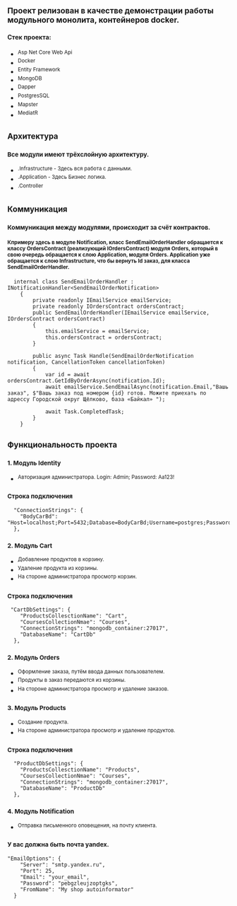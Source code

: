 ## <sup> Проект релизован в качестве демонстрации работы модульного монолита, контейнеров docker. </sup>
#### Стек проекта:
+ <sup> Asp Net Core Web Api </sup>
+ <sup> Docker </sup>
+ <sup> Entity Framework </sup>
+ <sup> MongoDB </sup>
+ <sup> Dapper </sup>
+ <sup> PostgresSQL </sup>
+ <sup> Mapster </sup>
+ <sup> MediatR </sup>

## <sup> Архитектура </sup>
### <sup> Все модули имеют трёхслойную архитектуру. </sup>
+ <sup> .Infrastructure - Здесь вся работа с данными.</sup>
+ <sup> .Application - Здесь Бизнес логика. </sup>
+ <sup> .Controller </sup>


## <sup> Коммуникация </sup>
### <sup> Коммуникация между модулями, происходит за счёт контрактов. </sup>
#### <sup> Кпримеру  здесь в модуле Notification, класс SendEmailOrderHandler  обращается к классу OrdersContract (реализующий IOrdersContract) модуля Orders, который в свою очередь обращается к слою Application, модуля Orders. Application уже обращается к слою Infrastructure, что бы вернуть Id заказ, для класса  SendEmailOrderHandler. </sup>
```
  internal class SendEmailOrderHandler : INotificationHandler<SendEmailOrderNotification>
    {
        private readonly IEmailService emailService;
        private readonly IOrdersContract ordersContract;
        public SendEmailOrderHandler(IEmailService emailService, IOrdersContract ordersContract)
        {
            this.emailService = emailService;
            this.ordersContract = ordersContract;
        }

        public async Task Handle(SendEmailOrderNotification notification, CancellationToken cancellationToken)
        {
            var id = await ordersContract.GetIdByOrderAsync(notification.Id);
            await emailService.SendEmailAsync(notification.Email,"Вашь заказ", $"Вашь заказ под номером {id} готов. Можите приехать по адрессу Городской округ Щёлково, база «Байкал» ");

            await Task.CompletedTask;
        }
    }
```

## <sup> Функциональность проекта </sup>
### <sup> 1. Модуль Identity </sup>
+ <sup> Авторизация администратора. </sup>
<sup> Login: Admin; Password: Aa123! </sup>
### <sup> Строка подключения </sup>
```
  "ConnectionStrings": {
    "BodyCarBd": "Host=localhost;Port=5432;Database=BodyCarBd;Username=postgres;Password=123;"
  },
```
### <sup> 2. Модуль Cart </sup>
+ <sup> Добавление продуктов в корзину. </sup>
+ <sup> Удаление продукта из корзины. </sup>
+ <sup> На стороне администратора просмотр корзин. </sup>
### <sup> Строка подключения </sup>
```
 "CartDbSettings": {
    "ProductsCollesctionName": "Cart",
    "CoursesCollectionNmae": "Courses",
    "ConnectionStrings": "mongodb_container:27017",
    "DatabaseName": "CartDb"
  },
```
  
### <sup> 2. Модуль Orders </sup>
+ <sup> Оформление заказа, путём ввода данных пользователем. </sup>
+ <sup> Продукты в заказ передаются из корзины. </sup>
+ <sup> На стороне администратора просмотр и удаление заказов. </sup>

### <sup> 3. Модуль Products </sup>
+ <sup> Создание продукта. </sup>
+ <sup> На стороне администратора просмотр и удаление продуктов. </sup>
### <sup> Строка подключения </sup>
```
  "ProductDbSettings": {
    "ProductsCollesctionName": "Products",
    "CoursesCollectionNmae": "Courses",
    "ConnectionStrings": "mongodb_container:27017",
    "DatabaseName": "ProductDb"
  },
```
### <sup> 4. Модуль Notification </sup>
+ <sup> Отправка письменного оповещения, на почту клиента. </sup>
### <sup> У вас должна быть почта yandex. </sup>
```
"EmailOptions": {
    "Server": "smtp.yandex.ru",
    "Port": 25,
    "Email": "your_email",
    "Password": "pebgzleujzoptgks",
    "FromName": "My shop autoinformator"
  }
```
